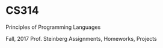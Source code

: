 # CS314
Principles of Programming Languages

Fall, 2017 Prof. Steinberg
Assignments, Homeworks, Projects